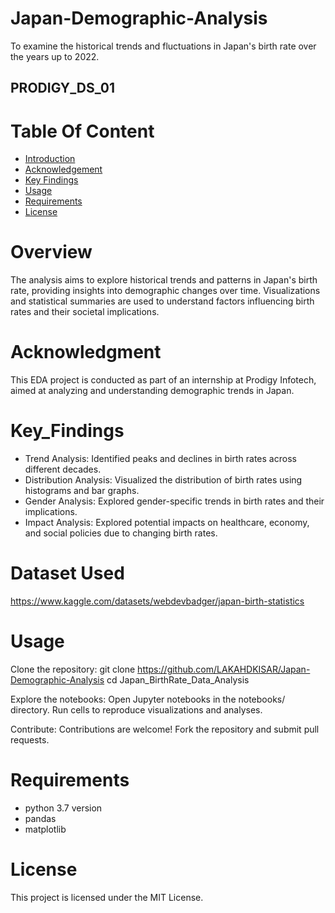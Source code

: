 # Japan-Demographic-Analysis
To examine the historical trends and fluctuations in Japan's birth rate over the years up to 2022.

## PRODIGY_DS_01

# Table Of Content
- [Introduction](#Overview)
- [Acknowledgement](#Acknowledgment)
- [Key Findings](#Key_Findings)
- [Usage](#Usage)
- [Requirements](#Requirements)
- [License](#License)

# Overview
The analysis aims to explore historical trends and patterns in Japan's birth rate, providing insights into demographic changes over time. Visualizations and statistical summaries are used to understand factors influencing birth rates and their societal implications.

# Acknowledgment
This EDA project is conducted as part of an internship at Prodigy Infotech, aimed at analyzing and understanding demographic trends in Japan.

# Key_Findings
- Trend Analysis: Identified peaks and declines in birth rates across different decades.
- Distribution Analysis: Visualized the distribution of birth rates using histograms and bar graphs.
- Gender Analysis: Explored gender-specific trends in birth rates and their implications.
- Impact Analysis: Explored potential impacts on healthcare, economy, and social policies due to changing birth rates.

# Dataset Used
https://www.kaggle.com/datasets/webdevbadger/japan-birth-statistics

# Usage

Clone the repository:
git clone <https://github.com/LAKAHDKISAR/Japan-Demographic-Analysis>
cd Japan_BirthRate_Data_Analysis

Explore the notebooks:
Open Jupyter notebooks in the notebooks/ directory.
Run cells to reproduce visualizations and analyses.

Contribute: Contributions are welcome! Fork the repository and submit pull requests.

# Requirements
- python 3.7 version
- pandas
- matplotlib

# License
This project is licensed under the MIT License.




